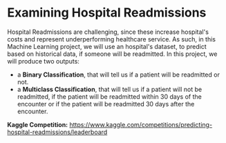 # Examining Hospital Readmissions
Hospital Readmissions are challenging, since these increase hospital's costs and represent underperforming healthcare service. As such, in this Machine Learning project, we will use an hospital's dataset, to predict based on historical data, if someone will be readmitted. In this project, we will produce two outputs: 
* a **Binary Classification**, that will tell us if a patient will be readmitted or not. 
* a **Multiclass Classification**, that will tell us if a patient will not be readmitted, if the patient will be readmitted within 30 days of the encounter or if the patient will be readmitted 30 days after the encounter.

**Kaggle Competition:** https://www.kaggle.com/competitions/predicting-hospital-readmissions/leaderboard

